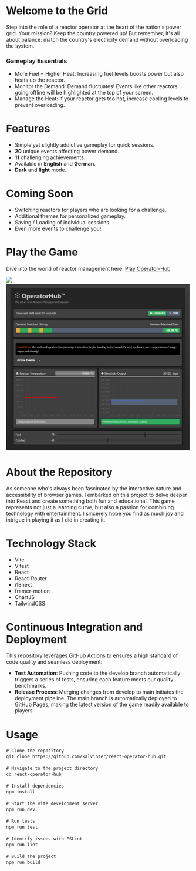 # Welcome to the Grid

Step into the role of a reactor operator at the heart of the nation's power grid. Your mission?
Keep the country powered up! But remember, it's all about balance: match the country's electricity demand without overloading the system.

### Gameplay Essentials

- More Fuel = Higher Heat: Increasing fuel levels boosts power but also heats up the reactor.
- Monitor the Demand: Demand fluctuates! Events like other reactors going offline will be highlighted at the top of your screen.
- Manage the Heat: If your reactor gets too hot, increase cooling levels to prevent overloading.

# Features

- Simple yet slightly addictive gameplay for quick sessions.
- <strong>20</strong> unique events affecting power demand.
- <strong>11</strong> challenging achievements.
- Available in <strong>English</strong> and <strong>German</strong>.
- <strong>Dark</strong> and <strong>light</strong> mode.

# Coming Soon

- Switching reactors for players who are looking for a challenge.
- Additional themes for personalized gameplay.
- Saving / Loading of individual sessions.
- Even more events to challenge you!

# Play the Game

Dive into the world of reactor management here: <a target="_blank" href="https://kalvinter.github.io/react-operator-hub/">Play Operator-Hub</a>

<img src="https://github.com/kalvinter/react-operator-hub/assets/37836612/3639603a-9cac-49bf-a6ce-77bf306ce250" width="500" />

<img src="https://github.com/kalvinter/react-operator-hub/blob/c473ccfab9f0c50b24b8ac820d232d73a2c42cc3/docs/20231118_Game.png" width="500" />

# About the Repository

As someone who's always been fascinated by the interactive nature and accessibility of browser games, I embarked on this project to delve deeper into React and create something both fun and educational. This game represents not just a learning curve, but also a passion for combining technology with entertainment. I sincerely hope you find as much joy and intrigue in playing it as I did in creating it.
 
# Technology Stack

- Vite
- Vitest
- React
- React-Router
- i18next
- framer-motion
- ChartJS
- TailwindCSS

# Continuous Integration and Deployment

This repository leverages GitHub Actions to ensures a high standard of code quality and seamless deployment:

- <strong>Test Automation</strong>: Pushing code to the develop branch automatically triggers a series of tests, ensuring each feature meets our quality benchmarks.
- <strong>Release Process</strong>: Merging changes from develop to main initiates the deployment pipeline. The main branch is automatically deployed to GitHub Pages, making the latest version of the game readily available to players.

# Usage

```shell
# Clone the repository
git clone https://github.com/kalvinter/react-operator-hub.git

# Navigate to the project directory
cd react-operator-hub

# Install dependencies
npm install

# Start the vite development server
npm run dev

# Run tests
npm run test

# Identify issues with ESLint
npm run lint

# Build the project
npm run build
```
